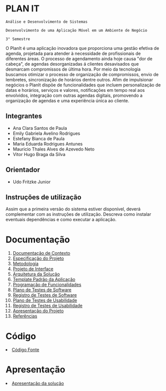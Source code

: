 # PLAN IT

`Análise e Desenvolvimento de Sistemas`

`Desenvolvimento de uma Aplicação Móvel em um Ambiente de Negócio`

`3° Semestre`

O PlanIt é uma aplicação inovadora que proporciona uma gestão efetiva de agenda, 
projetada para atender à necessidade de profissionais de diferentes áreas. 
O processo de agendamento ainda hoje causa "dor de cabeça", de agendas 
desorganizadas á clientes desavisados que desmarcam compromissos de última hora. Por 
meio da tecnologia buscamos otimizar o processo de organização de compromissos, 
envio de lembretes, sincronização de horários dentre outros. 
Afim de impulsionar negócios o PlanIt dispõe de funcionalidades que incluem 
personalização de datas e horários, serviços e valores, notificações em tempo real aos 
envolvidos, integração com outras agendas digitais, promovendo a organização de 
agendas e uma experiência única ao cliente. 

## Integrantes

* Ana Clara Santos de Paula
* Emily Gabriela Avelino Rodrigues
* Estefany Bianca de Paula
* Maria Eduarda Rodrigues Antunes
* Mauricio Thales Alves de Azevedo Neto
* Vitor Hugo Braga da Silva

## Orientador

* Udo Fritzke Junior

## Instruções de utilização

Assim que a primeira versão do sistema estiver disponível, deverá complementar com as instruções de utilização. Descreva como instalar eventuais dependências e como executar a aplicação.

# Documentação

<ol>
<li><a href="docs/01-Documentação de Contexto.md"> Documentação de Contexto</a></li>
<li><a href="docs/02-Especificação do Projeto.md"> Especificação do Projeto</a></li>
<li><a href="docs/03-Metodologia.md"> Metodologia</a></li>
<li><a href="docs/04-Projeto de Interface.md"> Projeto de Interface</a></li>
<li><a href="docs/05-Arquitetura da Solução.md"> Arquitetura da Solução</a></li>
<li><a href="docs/06-Template Padrão da Aplicação.md"> Template Padrão da Aplicação</a></li>
<li><a href="docs/07-Programação de Funcionalidades.md"> Programação de Funcionalidades</a></li>
<li><a href="docs/08-Plano de Testes de Software.md"> Plano de Testes de Software</a></li>
<li><a href="docs/09-Registro de Testes de Software.md"> Registro de Testes de Software</a></li>
<li><a href="docs/10-Plano de Testes de Usabilidade.md"> Plano de Testes de Usabilidade</a></li>
<li><a href="docs/11-Registro de Testes de Usabilidade.md"> Registro de Testes de Usabilidade</a></li>
<li><a href="docs/12-Apresentação do Projeto.md"> Apresentação do Projeto</a></li>
<li><a href="docs/13-Referências.md"> Referências</a></li>
</ol>

# Código

<li><a href="src/README.md"> Código Fonte</a></li>

# Apresentação

<li><a href="presentation/README.md"> Apresentação da solução</a></li>
